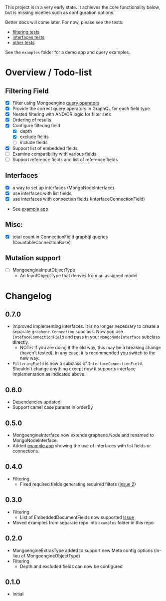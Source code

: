 This project is in a very early state. It achieves the core functionality below, but is missing niceties such as configuration options.

Better docs will come later. For now, please see the tests:
* [filtering tests](graphene_mongo_extras/filtering/tests)
* [interfaces tests](graphene_mongo_extras/interfaces/tests)
* [other tests](graphene_mongo_extras/tests)

See the `examples` folder for a demo app and query examples.

# Overview / Todo-list

## Filtering Field
* [x] Filter using Mongoengine [query operators](http://docs.mongoengine.org/guide/querying.html#query-operators)
* [x] Provide the correct query operators in GraphQL for each field type
* [x] Nested filtering with AND/OR logic for filter sets
* [x] Ordering of results
* [x] Configure filtering field
    - [x] depth
    - [x] exclude fields
    - [ ] include fields
* [x] Support list of embedded fields
* [ ] Examine compatibility with various fields
* [ ] Support reference fields and list of reference fields

## Interfaces
* [x] a way to set up interfaces (MongoNodeInterface)
* [x] use interfaces with list fields
* [x] use interfaces with connection fields (InterfaceConnectionField)
* See [example app](examples/example_ifaces_app.py)

## Misc:
* [x] total count in ConnectionField graphql queries (CountableConnectionBase)

## Mutation support
* [ ] MongoengineInputObjectType
    - An InputObjectType that derives from an assigned model


# Changelog

## 0.7.0
* Improved implementing interfaces. It is no longer necessary to create a separate `graphene.Connection` subclass. Now you use `IntefaceConnectionField` and pass in your `MongoNodeInterface` subclass directly. 
    - NOTE: If you are doing it the old way, this may be a breaking change (haven't tested). In any case, it is recommended you switch to the new way.
* `FilteringField` is now a subclass of `InterfaceConnectionField`. Shouldn't change anything except now it supports interface implementation as indicated above.

## 0.6.0
* Dependencies updated
* Support camel case params in orderBy

## 0.5.0
* MongoengineInterface now extends graphene.Node and renamed to MongoNodeInterface.
* Added [example app](examples/example_ifaces_app.py) showing the use of interfaces with list fields or connections.

## 0.4.0
* Filtering
    - Fixed required fields generating required filters ([issue 2](https://github.com/riverfr0zen/graphene-mongo-extras/issues/2))

## 0.3.0
* Filtering 
    - List of EmbeddedDocumentFields now supported [issue](https://github.com/riverfr0zen/graphene-mongo-extras/issues/1)
* Moved examples from separate repo into `examples` folder in this repo

## 0.2.0
* MongoengineExtrasType added to support new Meta config options (in-lieu of MongoengineObjectType) 
* Filtering
    - Depth and excluded fields can now be configured


## 0.1.0
* Initial
